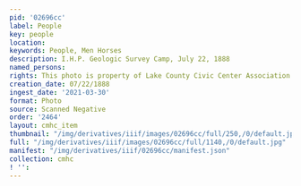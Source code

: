 ```yaml
---
pid: '02696cc'
label: People
key: people
location: 
keywords: People, Men Horses
description: I.H.P. Geologic Survey Camp, July 22, 1888
named_persons: 
rights: This photo is property of Lake County Civic Center Association.
creation_date: 07/22/1888
ingest_date: '2021-03-30'
format: Photo
source: Scanned Negative
order: '2464'
layout: cmhc_item
thumbnail: "/img/derivatives/iiif/images/02696cc/full/250,/0/default.jpg"
full: "/img/derivatives/iiif/images/02696cc/full/1140,/0/default.jpg"
manifest: "/img/derivatives/iiif/02696cc/manifest.json"
collection: cmhc
! '': 
---
```

